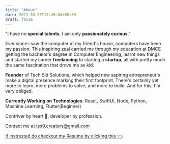 ```yaml
---
title: "About"
date: 2021-03-25T17:26:04+05:30
draft: false
---
```


"I have no **special talents**. I am only **passionately curious**."

Ever since i saw the computer at my friend's house, computers have been my passion. This inspiring zeal carried me through my education at DMCE getting the bachelor's degree in Computer Engineering, learnt new things and started my career **freelancing** to starting a **startup**, all with pretty much the same fascination that drove me as kid.

**Founder** of Tech Sid Solutions, which helped new aspiring entrepreneur's make a digital presence marking their first footprint. There's certainly yet more to learn, more problems to solve, and more to build. And for this, I'm very obliged.

**Currently Working on Technologies**: React, SwiftUI, Node, Python, Machine Learning, Flutter(Beginner)

Contriver by heart 💚, developer by profession. 

Contact me at tss9.creators@gmail.com 

[If instrested do checkout my Resume by clicking this 👈](https://drive.google.com/file/d/17rge0vxwHTzPfmHMS0_xL9QvFY3rTkhU/view)